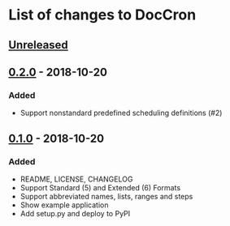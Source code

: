 # List of changes to DocCron

## [Unreleased]

## [0.2.0] - 2018-10-20
### Added
- Support nonstandard predefined scheduling definitions (#2)

## [0.1.0] - 2018-10-20
### Added
- README, LICENSE, CHANGELOG
- Support Standard (5) and Extended (6) Formats
- Support abbreviated names, lists, ranges and steps
- Show example application
- Add setup.py and deploy to PyPI

[Unreleased]: https://github.com/Code-ReaQtor/DocCron/compare/0.2.0...master
[0.2.0]: https://github.com/Code-ReaQtor/DocCron/releases/tag/0.2.0
[0.1.0]: https://github.com/Code-ReaQtor/DocCron/releases/tag/0.1.0